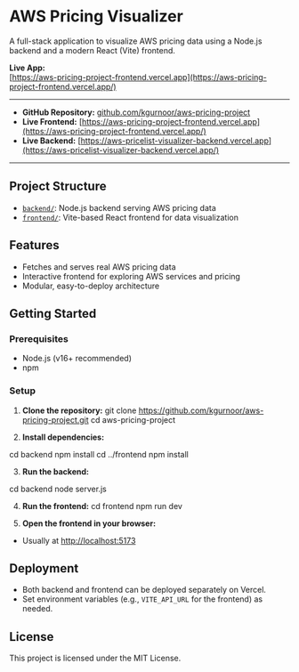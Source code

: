 # AWS Pricing Visualizer
A full-stack application to visualize AWS pricing data using a Node.js backend and a modern React (Vite) frontend.

**Live App:**  
[https://aws-pricing-project-frontend.vercel.app](https://aws-pricing-project-frontend.vercel.app/)

---

- **GitHub Repository:** [github.com/kgurnoor/aws-pricing-project](https://github.com/kgurnoor/aws-pricing-project)
- **Live Frontend:** [https://aws-pricing-project-frontend.vercel.app](https://aws-pricing-project-frontend.vercel.app/)
- **Live Backend:** [https://aws-pricelist-visualizer-backend.vercel.app](https://aws-pricelist-visualizer-backend.vercel.app/)

---



## Project Structure

- [`backend/`](https://github.com/kgurnoor/aws-pricing-project/tree/main/backend): Node.js backend serving AWS pricing data
- [`frontend/`](https://github.com/kgurnoor/aws-pricing-project/tree/main/frontend): Vite-based React frontend for data visualization

## Features

- Fetches and serves real AWS pricing data
- Interactive frontend for exploring AWS services and pricing
- Modular, easy-to-deploy architecture

## Getting Started

### Prerequisites

- Node.js (v16+ recommended)
- npm

### Setup

1. **Clone the repository:**
git clone https://github.com/kgurnoor/aws-pricing-project.git
cd aws-pricing-project

2. **Install dependencies:**

cd backend
npm install
cd ../frontend
npm install

3. **Run the backend:**

cd backend
node server.js

4. **Run the frontend:**
cd frontend
npm run dev

5. **Open the frontend in your browser:**
- Usually at [http://localhost:5173](http://localhost:5173)

## Deployment

- Both backend and frontend can be deployed separately on Vercel.
- Set environment variables (e.g., `VITE_API_URL` for the frontend) as needed.

## License

This project is licensed under the MIT License.
